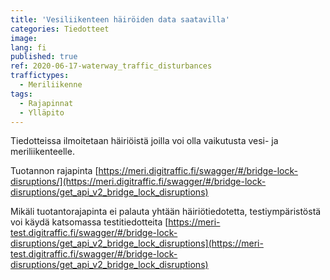 ```yaml
---
title: 'Vesiliikenteen häiröiden data saatavilla'
categories: Tiedotteet
image:
lang: fi
published: true
ref: 2020-06-17-waterway_traffic_disturbances
traffictypes:
  - Meriliikenne
tags:
  - Rajapinnat
  - Ylläpito
---
```


Tiedotteissa ilmoitetaan häiriöistä joilla voi olla vaikutusta vesi- ja
meriliikenteelle.

Tuotannon rajapinta
[https://meri.digitraffic.fi/swagger/#/bridge-lock-disruptions/](https://meri.digitraffic.fi/swagger/#/bridge-lock-disruptions/get_api_v2_bridge_lock_disruptions)

Mikäli tuotantorajapinta ei palauta yhtään häiriötiedotetta, testiympäristöstä
voi käydä katsomassa testitiedotteita
[https://meri-test.digitraffic.fi/swagger/#/bridge-lock-disruptions/get_api_v2_bridge_lock_disruptions](https://meri-test.digitraffic.fi/swagger/#/bridge-lock-disruptions/get_api_v2_bridge_lock_disruptions)
